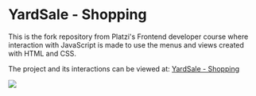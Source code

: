 # YardSale - Shopping

This is the fork repository from Platzi's Frontend developer course where interaction with JavaScript is made to use the menus and 
views created with HTML and CSS.

The project and its interactions can be viewed at: [YardSale - Shopping](https://jacobogl.github.io/yardsale-store-page/)

![](https://i.imgur.com/Fcyev9L.png)
